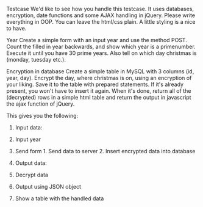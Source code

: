
Testcase
We'd like to see how you handle this testcase. It uses databases, encryption,
date functions and some AJAX handling in jQuery. Please write everything in
OOP. You can leave the html/css plain. A little styling is a nice to have.

Year
Create a simple form with an input year and use the method POST.
Count the filled in year backwards, and show which year is a primenumber.
Execute it until you have 30 prime years. Also tell on which day christmas is
(monday, tuesday etc.).

Encryption in database
Create a simple table in MySQL with 3 columns (id, year, day).
Encrypt the day, where christmas is on, using an encryption of your liking. Save
it to the table with prepared statements. If it's already present, you won't have
to insert it again.
When it's done, return all of the (decrypted) rows in a simple html table and
return the output in javascript the ajax function of jQuery.

This gives you the following:
1. Input data:
  1. Input year
  2. Send form
    1. Send data to server
    2. Insert encrypted data into database
    
2. Output data:
  1. Decrypt data
  2. Output using JSON object
  3. Show a table with the handled data
